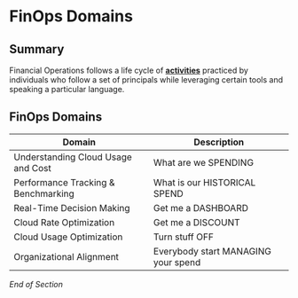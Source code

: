 # FinOps Domains

## Summary
Financial Operations follows a life cycle of [**activities**](https://www.mindmeister.com/2757653067/05-finops-domains) practiced by individuals who follow a set of principals while leveraging certain tools and speaking a particular language.

## FinOps Domains 

| Domain | Description | 
| --- | --- | 
| Understanding Cloud Usage and Cost | What are we SPENDING |
| Performance Tracking & Benchmarking | What is our HISTORICAL SPEND |
| Real-Time Decision Making | Get me a DASHBOARD |
| Cloud Rate Optimization | Get me a DISCOUNT | 
| Cloud Usage Optimization | Turn stuff OFF |
| Organizational Alignment | Everybody start MANAGING your spend | 

*End of Section*